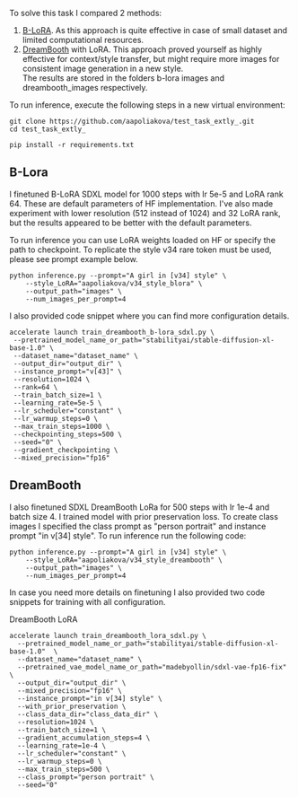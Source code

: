 To solve this task I compared 2 methods:
1. [B-LoRA](https://arxiv.org/abs/2403.14572). As this approach is quite effective in case of small dataset and limited computational resources.
2. [DreamBooth](https://arxiv.org/abs/2208.12242) with LoRA. This approach proved yourself as highly effective for context/style transfer, but might require more images for consistent image generation in a new style.   
The results are stored in the folders b-lora images and dreambooth_images respectively. 


To run inference, execute the following steps in a new virtual environment:
```
git clone https://github.com/aapoliakova/test_task_extly_.git
cd test_task_extly_
```

```
pip install -r requirements.txt
```



## B-Lora
I finetuned B-LoRA SDXL model for 1000 steps with lr 5e-5 and LoRA rank 64. These are default parameters of HF implementation.
I've also made experiment with lower resolution (512 instead of 1024) and 32 LoRA rank, but the results appeared to be better with the default parameters. 

To run inference you can use LoRA weights loaded on HF or specify the path to checkpoint. 
To replicate the style v34 rare token must be used, please see prompt example below.
```
python inference.py --prompt="A girl in [v34] style" \
    --style_LoRA="aapoliakova/v34_style_blora" \
    --output_path="images" \
    --num_images_per_prompt=4
```
I also provided code snippet where you can find more configuration details. 
```
accelerate launch train_dreambooth_b-lora_sdxl.py \
 --pretrained_model_name_or_path="stabilityai/stable-diffusion-xl-base-1.0" \
 --dataset_name="dataset_name" \
 --output_dir="output_dir" \
 --instance_prompt="v[43]" \
 --resolution=1024 \
 --rank=64 \
 --train_batch_size=1 \
 --learning_rate=5e-5 \
 --lr_scheduler="constant" \
 --lr_warmup_steps=0 \
 --max_train_steps=1000 \
 --checkpointing_steps=500 \
 --seed="0" \
 --gradient_checkpointing \
 --mixed_precision="fp16"
```

## DreamBooth
I also finetuned SDXL DreamBooth LoRa for 500 steps with lr 1e-4 and batch size 4. I trained model with prior preservation loss.
To create class images I specified the class prompt as "person portrait" and instance prompt "in v[34] style". 
To run inference run the following code: 
```
python inference.py --prompt="A girl in [v34] style" \
    --style_LoRA="aapoliakova/v34_style_dreambooth" \
    --output_path="images" \
    --num_images_per_prompt=4
```


In case you need more details on finetuning 
I also provided two code snippets for training with all configuration. 




DreamBooth LoRA
```
accelerate launch train_dreambooth_lora_sdxl.py \
  --pretrained_model_name_or_path="stabilityai/stable-diffusion-xl-base-1.0"  \
  --dataset_name="dataset_name" \
  --pretrained_vae_model_name_or_path="madebyollin/sdxl-vae-fp16-fix" \
  --output_dir="output_dir" \
  --mixed_precision="fp16" \
  --instance_prompt="in v[34] style" \
  --with_prior_preservation \
  --class_data_dir="class_data_dir" \
  --resolution=1024 \
  --train_batch_size=1 \
  --gradient_accumulation_steps=4 \
  --learning_rate=1e-4 \
  --lr_scheduler="constant" \
  --lr_warmup_steps=0 \
  --max_train_steps=500 \
  --class_prompt="person portrait" \
  --seed="0"
```